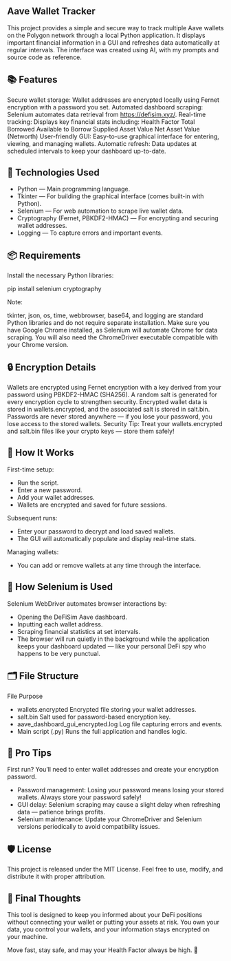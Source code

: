 ## Aave Wallet Tracker

This project provides a simple and secure way to track multiple Aave wallets on the Polygon network through a local Python application.
It displays important financial information in a GUI and refreshes data automatically at regular intervals. The interface was created using AI, with my prompts and source
code as reference.

## 📚 Features

Secure wallet storage:
Wallet addresses are encrypted locally using Fernet encryption with a password you set.
Automated dashboard scraping:
Selenium automates data retrieval from https://defisim.xyz/.
Real-time tracking:
Displays key financial stats including:
Health Factor
Total Borrowed
Available to Borrow
Supplied Asset Value
Net Asset Value (Networth)
User-friendly GUI:
Easy-to-use graphical interface for entering, viewing, and managing wallets.
Automatic refresh:
Data updates at scheduled intervals to keep your dashboard up-to-date.

## 🔧 Technologies Used

- Python — Main programming language.
- Tkinter — For building the graphical interface (comes built-in with Python).
- Selenium — For web automation to scrape live wallet data.
- Cryptography (Fernet, PBKDF2-HMAC) — For encrypting and securing wallet addresses.
- Logging — To capture errors and important events.

## 📦 Requirements

Install the necessary Python libraries:

pip install selenium cryptography

Note:

tkinter, json, os, time, webbrowser, base64, and logging are standard Python libraries and do not require separate installation.
Make sure you have Google Chrome installed, as Selenium will automate Chrome for data scraping.
You will also need the ChromeDriver executable compatible with your Chrome version.

## 🔒 Encryption Details

Wallets are encrypted using Fernet encryption with a key derived from your password using PBKDF2-HMAC (SHA256).
A random salt is generated for every encryption cycle to strengthen security.
Encrypted wallet data is stored in wallets.encrypted, and the associated salt is stored in salt.bin.
Passwords are never stored anywhere — if you lose your password, you lose access to the stored wallets.
Security Tip: Treat your wallets.encrypted and salt.bin files like your crypto keys — store them safely!

## 🚀 How It Works

First-time setup:

- Run the script.
- Enter a new password.
- Add your wallet addresses.
- Wallets are encrypted and saved for future sessions.

Subsequent runs:

- Enter your password to decrypt and load saved wallets.
- The GUI will automatically populate and display real-time stats.

Managing wallets:

- You can add or remove wallets at any time through the interface.

## 🧠 How Selenium is Used

Selenium WebDriver automates browser interactions by:

- Opening the DeFiSim Aave dashboard.
- Inputting each wallet address.
- Scraping financial statistics at set intervals.
- The browser will run quietly in the background while the application keeps your dashboard updated — like your personal DeFi spy who happens to be very punctual.

## 🗂️ File Structure

File	Purpose
- wallets.encrypted	Encrypted file storing your wallet addresses.
- salt.bin	Salt used for password-based encryption key.
- aave_dashboard_gui_encrypted.log	Log file capturing errors and events.
- Main script (.py)	Runs the full application and handles logic.

## 🌟 Pro Tips

First run? You’ll need to enter wallet addresses and create your encryption password.

- Password management: Losing your password means losing your stored wallets. Always store your password safely!
- GUI delay: Selenium scraping may cause a slight delay when refreshing data — patience brings profits.
- Selenium maintenance: Update your ChromeDriver and Selenium versions periodically to avoid compatibility issues.

## 🛡️ License

This project is released under the MIT License.
Feel free to use, modify, and distribute it with proper attribution.

## 💬 Final Thoughts

This tool is designed to keep you informed about your DeFi positions without connecting your wallet or putting your assets at risk.
You own your data, you control your wallets, and your information stays encrypted on your machine.

Move fast, stay safe, and may your Health Factor always be high. 🚀
